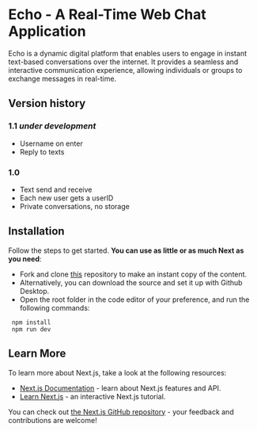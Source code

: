 # Echo - A Real-Time Web Chat Application

Echo is a dynamic digital platform that enables users to engage in instant text-based conversations over the internet. It provides a seamless and interactive communication experience, allowing individuals or groups to exchange messages in real-time.

## Version history

### 1.1 *under development*

- Username on enter
- Reply to texts

### 1.0

- Text send and receive
- Each new user gets a userID
- Private conversations, no storage

## Installation

Follow the steps to get started. **You can use as little or as much Next as you need**:

- Fork and clone [this](https://github.com/jainansal/echo) repository to make an instant copy of the content.
- Alternatively, you can download the source and set it up with Github Desktop.
- Open the root folder in the code editor of your preference, and run the following commands:

```
 npm install
 npm run dev
```

## Learn More

To learn more about Next.js, take a look at the following resources:

- [Next.js Documentation](https://nextjs.org/docs) - learn about Next.js features and API.
- [Learn Next.js](https://nextjs.org/learn) - an interactive Next.js tutorial.

You can check out [the Next.js GitHub repository](https://github.com/vercel/next.js/) - your feedback and contributions are welcome!
